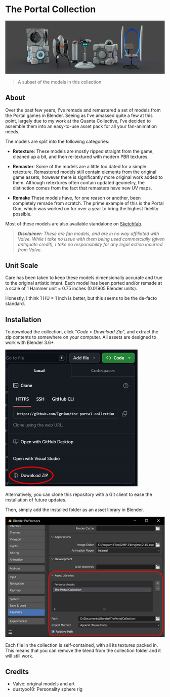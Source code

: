 # The Portal Collection

![banner image](img/banner.png)

>  A subset of the models in this collection

## About

Over the past few years, I've remade and remastered a set of models from the Portal games in Blender. Seeing as I've amassed quite a few at this point, largely due to my work at the Quanta Collective, I've decided to assemble them into an easy-to-use asset pack for all your fan-animation needs.

The models are split into the following categories:

- **Retexture**: These models are mostly ripped straight from the game, cleaned up a bit, and then re-textured with modern PBR textures.

- **Remaster**: Some of the models are a little too dated for a simple retexture. Remastered models still contain elements from the original game assets, however there is significantly more original work added to them. Although retextures often contain updated geometry, the distinction comes from the fact that remasters have new UV maps.

- **Remake** These models have, for one reason or another, been completely remade from scratch. The prime example of this is the Portal Gun, which was worked on for over a year to bring the highest fidelity possible.

Most of these models are also available standalone on [Sketchfab](https://sketchfab.com/Sam54123/collections/the-portal-collection-5d6c5ab6c268450e9768a94c4b052197).

> ***Disclaimer:*** *These are fan models, and are in no way affiliated with Valve. While I take no issue with them being used commercially (given antiquate credit), I take no responsibility for any legal action incurred from Valve.*

## Unit Scale

Care has been taken to keep these models dimensionally accurate and true to the original artistic intent. Each model has been ported and/or remade at a scale of 1 Hammer unit = 0.75 inches (0.01905 Blender units). 

Honestly, I think 1 HU = 1 inch is better, but this seems to be the de-facto standard.

## Installation

To download the collection, click "*Code > Download Zip*", and extract the zip contents to somewhere on your computer. All assets are designed to work with Blender 3.6+

![download the repo](img/download.png)

Alternatively, you can clone this repository with a Git client to ease the installation of future updates.

Then, simply add the installed folder as an asset library in Blender.

![asset library](img/asset_library.png)

Each file in the collection is self-contained, with all its textures packed in. This means that you can remove the blend from the collection folder and it will still work.

## Credits

- Valve: original models and art
- dustyoo10: Personality sphere rig
